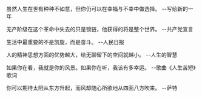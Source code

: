 虽然人生在世有种种不如意，但你仍可以在幸福与不幸中做选择。 --写给新的一年

无产阶级在这个革命中失去的只是锁链，他获得的将是整个世界。 --共产党宣言

生活中最重要的不是凯旋，而是奋斗。 --人民日报

人的精神思想方面的优势越大，给无聊留下的空间就越小。 --人生的智慧

如果你在看，我就是你的风景。如果你在听，我该有多幸运。 --歌曲《人生苦短》歌词

你可以期待太阳从东方升起，而风却随心所欲地从四面八方吹来。 --萨特